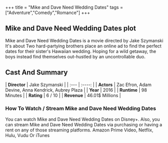 +++
title = "Mike and Dave Need Wedding Dates"
tags = ["Adventure","Comedy","Romance"]
+++
## Mike and Dave Need Wedding Dates plot
Mike and Dave Need Wedding Dates is a movie directed by Jake Szymanski It's about Two hard-partying brothers place an online ad to find the perfect dates for their sister's Hawaiian wedding. Hoping for a wild getaway, the boys instead find themselves out-hustled by an uncontrollable duo.
## Cast And Summary
| **Director**      | Jake Szymanski |
    | :---        |    :----:   |
    |  **Actors** | Zac Efron, Adam Devine, Anna Kendrick, Aubrey Plaza |
    | **Year**   | 2016    |
    |  **Runtime** | 98 Minutes |
    |  **Rating** | 6 / 10 | 
    |  **Revenue** | 46.01$ Millions |
### How To Watch / Stream Mike and Dave Need Wedding Dates
You can watch Mike and Dave Need Wedding Dates on Disney+.
Also, you can stream Mike and Dave Need Wedding Dates via purchasing or having a rent on any of those streaming platforms.
Amazon Prime Video, Netflix, Hulu, Vudu Or iTunes
